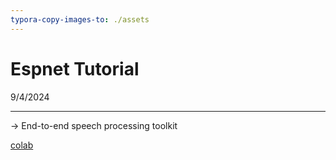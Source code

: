 ```yaml
---
typora-copy-images-to: ./assets
---
```


# Espnet Tutorial

9/4/2024

___



-> End-to-end speech processing toolkit

[colab](https://colab.research.google.com/drive/1Tt-PFegppoXn64M8oh4evSmheV8r_j0I?usp=sharing)





